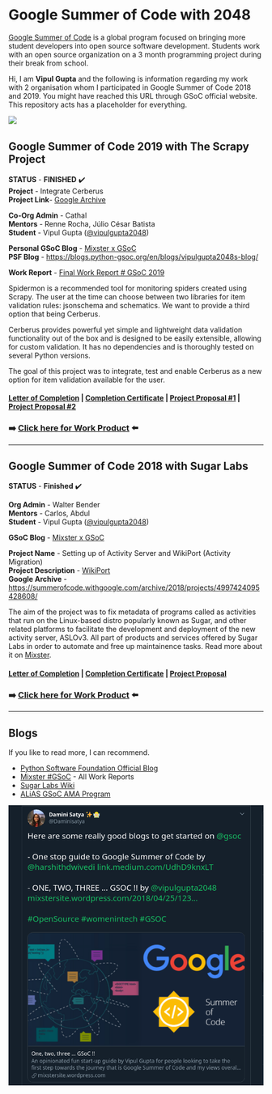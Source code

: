 # Google Summer of Code with 2048

[Google Summer of Code](https://summerofcode.withgoogle.com) is a global program focused on bringing more student developers into open source software development. Students work with an open source organization on a 3 month programming project during their break from school.

Hi, I am **Vipul Gupta** and the following is information regarding my work with 2 organisation whom I participated in Google Summer of Code 2018 and 2019. You might have reached this URL through GSoC official website. This repository acts has a placeholder for everything. 

![](https://camo.githubusercontent.com/78e29dc2fdd9c4c54b7d9f3c1075d423b800d198/68747470733a2f2f6d656469612e67697068792e636f6d2f6d656469612f647a61555837434147304968692f67697068792e676966)

## Google Summer of Code 2019 with The Scrapy Project

**STATUS** - **FINISHED**  :heavy_check_mark:  
**Project** - Integrate Cerberus  
**Project Link**- [Google Archive](https://summerofcode.withgoogle.com/projects/?sp-search=vipulgupta2048#6742209389395968)

**Co-Org Admin** - Cathal  
**Mentors** - Renne Rocha, Júlio César Batista   
**Student** - Vipul Gupta ([@vipulgupta2048](https://twitter.com/vipulgupta2048))  
   
**Personal GSoC Blog** - [Mixster x GSoC](https://mixstersite.wordpress.com/gsoc/)  
**PSF Blog** - https://blogs.python-gsoc.org/en/blogs/vipulgupta2048s-blog/  

**Work Report** - [Final Work Report # GSoC 2019](https://mixstersite.wordpress.com/2019/08/24/integrate-cerberus-work-report/)

Spidermon is a recommended tool for monitoring spiders created using Scrapy. The user at the time can choose between two libraries for item validation rules: jsonschema and schematics. We want to provide a third option that being Cerberus.

Cerberus provides powerful yet simple and lightweight data validation functionality out of the box and is designed to be easily extensible, allowing for custom validation. It has no dependencies and is thoroughly tested on several Python versions.

The goal of this project was to integrate, test and enable Cerberus as a new option for item validation available for the user. 

#### [Letter of Completion](https://www.slideshare.net/slideshow/embed_code/key/KVV3SH7RIKBigP) | [Completion Certificate](https://www.slideshare.net/slideshow/embed_code/key/esicENx0aszm6n) | [Project Proposal #1](https://docs.google.com/document/d/14iLYsnZYpxR-YvbceB6VljyCBwCFsPk4f-iaoPGAUZY/edit?usp=sharing) | [Project Proposal #2](https://docs.google.com/document/d/1FGd1te3A07PDIcQheBDparclUemU1CE_ixngHTVvQzs/edit?usp=sharing)

### :arrow_right: [**Click here for Work Product**](https://github.com/scrapinghub/spidermon/pull/201) :arrow_left:

------------------

## Google Summer of Code 2018 with Sugar Labs 

**STATUS** - **Finished** :heavy_check_mark:   

**Org Admin** - Walter Bender  
**Mentors** - Carlos, Abdul  
**Student** - Vipul Gupta ([@vipulgupta2048](https://twitter.com/vipulgupta2048))  

**GSoC Blog** - [Mixster x GSoC](https://mixstersite.wordpress.com/gsoc/)  

**Project Name** - Setting up of Activity Server and WikiPort (Activity Migration)  
**Project Description** - [WikiPort](https://wiki.sugarlabs.org/go/WikiPort)  
**Google Archive** - https://summerofcode.withgoogle.com/archive/2018/projects/4997424095428608/  

The aim of the project was to fix metadata of programs called as activities that run on the Linux-based distro popularly known as Sugar, and other related platforms to facilitate the development and deployment of the new activity server, ASLOv3. All part of products and services offered by Sugar Labs in order to automate and free up maintainence tasks. Read more about it on [Mixster](https://mixstersite.wordpress.com/gsoc/ ).

#### [Letter of Completion](https://www.slideshare.net/slideshow/embed_code/key/h3qbNXWK9Xx3rj) | [Completion Certificate](https://www.slideshare.net/slideshow/embed_code/key/2hEpWDL2Cg3PNW) | [Project Proposal](https://docs.google.com/document/d/1mPd_SeUqeJF_yKWVEDFuzU7LWsnUFSbLdQQ44HvsYyA/edit?usp=sharing)

### :arrow_right:  [**Click here for Work Product**](https://github.com/vipulgupta2048/sugarport) :arrow_left:

***

## Blogs

If you like to read more, I can recommend. 

- [Python Software Foundation Official Blog](https://blogs.python-gsoc.org/en/vipulgupta2048s-blog/)
- [Mixster #GSoC](https://mixstersite.wordpress.com/gsoc/) - All Work Reports
- [Sugar Labs Wiki](https://wiki.sugarlabs.org/go/WikiPort)
- [ALiAS GSoC AMA Program](http://asetalias.in/blog/post/aliasama/)

![](a.png)